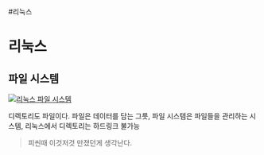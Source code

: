 #리눅스

# 리눅스

## 파일 시스템
[![리눅스 파일 시스템](https://img.youtube.com/vi/oeuVjeeoLSQ/0.jpg)](https://www.youtube.com/watch?v=oeuVjeeoLSQ)

 디렉토리도 파일이다. 파일은 데이터를 담는 그릇, 파일 시스템은 파일들을 관리하는 시스템, 리눅스에서 디렉토리는 하드링크 불가능

 > 피씬때 이것저것 만졌던게 생각난다.